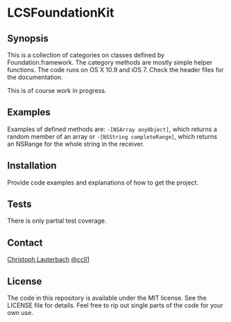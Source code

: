 LCSFoundationKit
================

## Synopsis

This is a collection of categories on classes defined by Foundation.framework. The category methods are mostly simple helper functions. The code runs on OS X 10.9 and iOS 7. Check the header files for the documentation. 

This is of course work in progress.

## Examples

Examples of defined methods are: `-[NSArray anyObject]`, which returns a random member of an array or `-[NSString completeRange]`, which returns an NSRange for the whole string in the receiver.

## Installation

Provide code examples and explanations of how to get the project.

## Tests

There is only partial test coverage.

## Contact

[Christoph Lauterbach](https://github.com/ccll1)
[@ccll1](https://twitter.com/ccll1)


## License

The code in this repository is available under the MIT license. See the LICENSE file for details. Feel free to rip out single parts of the code for your own use.